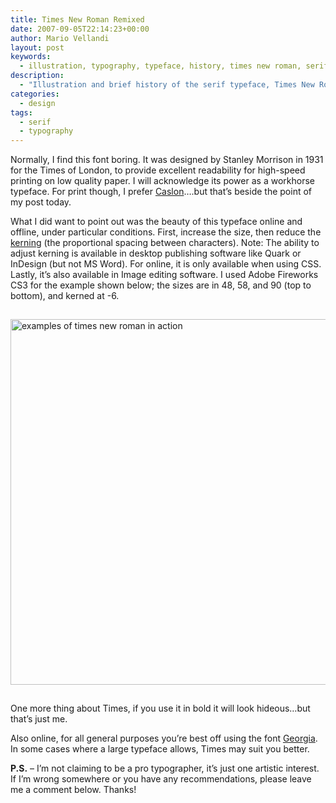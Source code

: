 ```yaml
---
title: Times New Roman Remixed
date: 2007-09-05T22:14:23+00:00
author: Mario Vellandi
layout: post
keywords:
  - illustration, typography, typeface, history, times new roman, serif, graphic design
description:
  - "Illustration and brief history of the serif typeface, Times New Roman. It's actually not that bad if you tighten the letter spacing and enlarge."
categories:
  - design
tags:
  - serif
  - typography
---
```

Normally, I find this font boring. It was designed by Stanley Morrison in 1931 for the Times of London, to provide excellent readability for high-speed printing on low quality paper. I will acknowledge its power as a workhorse typeface. For print though, I prefer [Caslon](http://en.wikipedia.org/wiki/Caslon "wikipedia article on the caslon typeface")&#8230;.but that&#8217;s beside the point of my post today.

What I did want to point out was the beauty of this typeface online and offline, under particular conditions. First, increase the size, then reduce the [kerning](http://en.wikipedia.org/wiki/Kerning "wikipedia article on kerning") (the proportional spacing between characters). Note: The ability to adjust kerning is available in desktop publishing software like Quark or InDesign (but not MS Word). For online, it is only available when using CSS. Lastly, it&#8217;s also available in Image editing software. I used Adobe Fireworks CS3 for the example shown below; the sizes are in 48, 58, and 90 (top to bottom), and kerned at -6.

<img src="http://farm2.static.flickr.com/1005/1333062695_ab2f19ade5_o.jpg" alt="examples of times new roman in action" vspace="15" width="600" height="585" />

One more thing about Times, if you use it in bold it will look hideous&#8230;but that&#8217;s just me.

Also online, for all general purposes you&#8217;re best off using the font [Georgia](http://en.wikipedia.org/wiki/Georgia_%28typeface%29 "wikipedia article on the typeface georgia"). In some cases where a large typeface allows, Times may suit you better.

__P.S.__ &#8211; I&#8217;m not claiming to be a pro typographer, it&#8217;s just one artistic interest. If I&#8217;m wrong somewhere or you have any recommendations, please leave me a comment below. Thanks!

